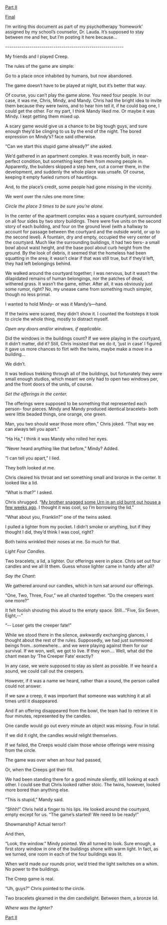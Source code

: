 [Part II](https://www.reddit.com/r/nosleep/comments/wuylv6/we_played_creep_in_an_abandoned_apartment_complex/)

[Final](https://www.reddit.com/r/nosleep/comments/wwdgug/we_played_creep_in_an_abandoned_apartment_complex/)

I’m  writing this document as part of my psychotherapy ‘homework’ assigned  by my school’s counselor, Dr. Lauda. It’s supposed to stay between me  and her, but I’m posting it here because…

\-----------------------------------------------------------

My friends and I played Creep.

The rules of the game are simple:

Go to a place once inhabited by humans, but now abandoned.

The game doesn’t have to be played at night, but it’s better that way.

Of  course, you can’t play the game alone. You need four people. In our  case, it was me, Chris, Mindy, and Mandy. Chris had the bright idea to  invite them because they were twins, and to hear him tell it, if he  could bag one, I could get the other. For my part, I think Mandy liked  me. Or maybe it was Mindy. I kept getting them mixed up.

A  scary game would give us a chance to be big tough guys, and sure enough  they’d be clinging to us by the end of the night. The bored expression  on Mindy’s? face said otherwise.

“Can we start this stupid game already?” she asked.

We’d  gathered in an apartment complex. It was recently built, in  near-perfect condition, but something kept them from moving people in.  Apparently, the builders skipped a step here, cut a corner there, in the  development, and suddenly the whole place was unsafe. Of course,  keeping it empty fueled rumors of hauntings.

And, to the place’s credit, some people had gone missing in the vicinity.

We went over the rules one more time:

*Circle the place 3 times to be sure you’re alone.*

In  the center of the apartment complex was a square courtyard, surrounded  on all four sides by two story buildings. There were five units on the  second story of each building, and four on the ground level (with a  hallway to account for passage between the courtyard and the outside  world, or up to the second level). A fountain, dry and empty, occupied  the very center of the courtyard. Much like the surrounding buildings,  it had two tiers- a small bowl about waist height, and the base pool  about curb height from the ground. By the look of debris, it seemed that  the homeless had been squatting in the area; it wasn’t clear if that  was still true, but if they’d left, they had left belongings behind.

We  walked around the courtyard together; I was nervous, but it wasn’t the  dilapidated remains of human belongings, nor the patches of dead,  withered grass. It wasn’t the game, either. After all, it was obviously  just some rumor, right? No, my unease came from something much simpler,  though no less primal.

I wanted to hold Mindy- or was it Mandy’s—hand.

If  the twins were scared, they didn’t show it. I counted the footsteps it  took to circle the whole thing, mostly to distract myself.

*Open any doors and/or windows, if applicable.*

Did  the windows in the buildings count? If we were playing in the  courtyard, it didn’t matter, did it? Still, Chris insisted that we do  it, ‘just in case’ I figured it gave us more chances to flirt with the  twins, maybe make a move in a building…

We didn’t.

It  was tedious trekking through all of the buildings, but fortunately they  were small enough studios, which meant we only had to open two windows  per, and the front doors of the units, of course.

*Set the offerings in the center.*

The  offerings were supposed to be something that represented each person-  four pieces. Mindy and Mandy produced identical bracelets- both were  little beaded things, one orange, one green.

Man, you two should wear those more often,” Chris joked. “That way we can always tell you apart.”

“Ha Ha,” I think it was Mandy who rolled her eyes.

“Never heard anything like that before,” Mindy? Added.

“I can tell you apart,” I lied.

They both looked at me.

Chris cleared his throat and set something small and bronze in the center. It looked like a lid.

“What is that?” I asked.

Chris shrugged. “[My brother snagged some Urn in an old burnt out house a few weeks ago](https://www.reddit.com/r/nosleep/comments/wfhrbo/my_grandmothers_doll_collection_part_3/). I thought it was cool, so I’m borrowing the lid.”

“What about you, Franklin?” one of the twins asked.

I pulled a lighter from my pocket. I didn’t smoke or anything, but if they thought I did, they’d think I was cool, right?

Both twins wrinkled their noses at me. So much for that.

*Light Four Candles.*

Two  bracelets, a lid, a lighter. Our offerings were in place. Chris set out  four candles and we all lit them. Guess whose lighter came in handy  after all?

*Say the Chant*:

We gathered around our candles, which in turn sat around our offerings.

“One, Two, Three, Four,” we all chanted together. “Do the creepers want one more?”

It felt foolish shouting this aloud to the empty space. Still…”Five, Six Seven, Eight,--”

“-- Loser gets the creeper fate!”

While  we stood there in the silence, awkwardly exchanging glances, I thought  about the rest of the rules. Supposedly, we had just summoned beings  from…somewhere… and we were playing against them for our survival. If we  won, well, we got to live. If they won…. Well, what did the chant mean  by ‘The Creeper Fate’ exactly?

In any case, we were supposed to stay as silent as possible. If we heard a sound, we could call out the creepers.

However, if it was a name we heard, rather than a sound, the person called could not answer.

If we saw a creep, it was important that someone was watching it at all times until it disappeared.

And if an offering disappeared from the bowl, the team had to retrieve it in four minutes, represented by the candles.

One candle would go out every minute an object was missing. Four in total.

If we did it right, the candles would relight themselves.

If we failed, the Creeps would claim those whose offerings were missing from the circle.

The game was over when an hour had passed,

Or, when the Creeps got their fill.

We  had been standing there for a good minute silently, still looking at  each other. I could see that Chris looked rather stoic. The twins,  however, looked more bored than anything else.

“This is stupid,” Mandy said.

“Shhh!”  Chris held a finger to his lips. He looked around the courtyard, empty  except for us. “The game’s started! We need to be ready!”

Showmanship? Actual terror?

And then,

“Look,  the window.” Mindy pointed. We all turned to look. Sure enough, a first  story window in one of the buildings shone with warm light. In fact, as  we turned, one room in each of the four buildings was lit.

When we’d made our rounds prior, we’d tried the light switches on a whim. No power to the buildings.

The Creep game is real.

“Uh, guys?” Chris pointed to the circle.

Two bracelets gleamed in the dim candlelight. Between them, a bronze lid.

*Where was the lighter?*

[Part II](https://www.reddit.com/r/nosleep/comments/wuylv6/we_played_creep_in_an_abandoned_apartment_complex/)